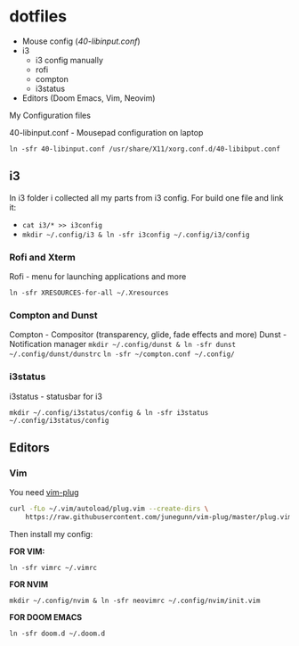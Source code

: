 # dotfiles

- Mouse config (*40-libinput.conf*) 
- i3
	- i3 config manually
	- rofi
	- compton
	- i3status
- Editors (Doom Emacs, Vim, Neovim)

My Configuration files

40-libinput.conf - Mousepad configuration on laptop

`ln -sfr 40-libinput.conf /usr/share/X11/xorg.conf.d/40-libibput.conf`

## i3

In i3 folder i collected all my parts from i3 config.
For build one file and link it:
- `cat i3/* >> i3config`
- `mkdir ~/.config/i3 & ln -sfr i3config ~/.config/i3/config`

### Rofi and Xterm
Rofi - menu for launching applications and more

`ln -sfr XRESOURCES-for-all ~/.Xresources`

### Compton and Dunst
Compton - Compositor (transparency, glide, fade effects and more)
Dunst - Notification manager
`mkdir ~/.config/dunst & ln -sfr dunst ~/.config/dunst/dunstrc`
`ln -sfr ~/compton.conf ~/.config/`

### i3status
i3status - statusbar for i3

`mkdir ~/.config/i3status/config & ln -sfr i3status ~/.config/i3status/config`

## Editors
### Vim
You need [vim-plug](https://github.com/junegunn/vim-plug)

```bash
curl -fLo ~/.vim/autoload/plug.vim --create-dirs \
    https://raw.githubusercontent.com/junegunn/vim-plug/master/plug.vim
```
Then install my config:

**FOR VIM:**

`ln -sfr vimrc ~/.vimrc`

**FOR NVIM**

`mkdir ~/.config/nvim & ln -sfr neovimrc ~/.config/nvim/init.vim`

**FOR DOOM EMACS**

`ln -sfr doom.d ~/.doom.d`


